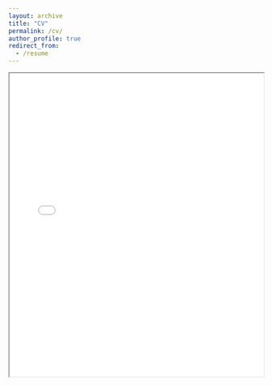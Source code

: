 ```yaml
---
layout: archive
title: "CV"
permalink: /cv/
author_profile: true
redirect_from:
  - /resume
---
```


<iframe src="Users\julie\abacij.github.io\files\cv.pdf" width="100%" height="600px"></iframe>
